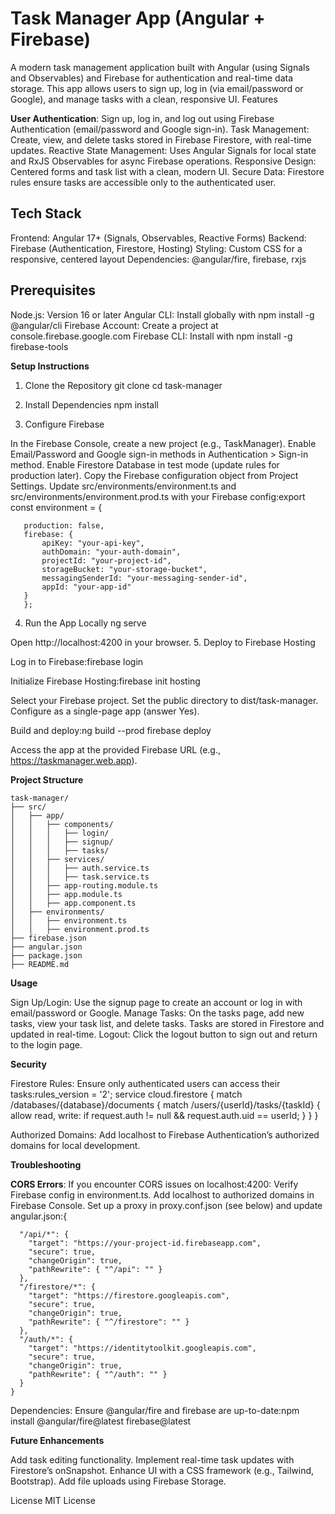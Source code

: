 # Task Manager App (Angular + Firebase)
A modern task management application built with Angular (using Signals and Observables) and Firebase for authentication and real-time data storage. This app allows users to sign up, log in (via email/password or Google), and manage tasks with a clean, responsive UI.
Features

**User Authentication**: Sign up, log in, and log out using Firebase Authentication (email/password and Google sign-in).
Task Management: Create, view, and delete tasks stored in Firebase Firestore, with real-time updates.
Reactive State Management: Uses Angular Signals for local state and RxJS Observables for async Firebase operations.
Responsive Design: Centered forms and task list with a clean, modern UI.
Secure Data: Firestore rules ensure tasks are accessible only to the authenticated user.

## Tech Stack

Frontend: Angular 17+ (Signals, Observables, Reactive Forms)
Backend: Firebase (Authentication, Firestore, Hosting)
Styling: Custom CSS for a responsive, centered layout
Dependencies: @angular/fire, firebase, rxjs

## Prerequisites

Node.js: Version 16 or later
Angular CLI: Install globally with npm install -g @angular/cli
Firebase Account: Create a project at console.firebase.google.com
Firebase CLI: Install with npm install -g firebase-tools

**Setup Instructions**
1. Clone the Repository
git clone <repository-url>
cd task-manager

2. Install Dependencies
npm install

3. Configure Firebase

In the Firebase Console, create a new project (e.g., TaskManager).
Enable Email/Password and Google sign-in methods in Authentication > Sign-in method.
Enable Firestore Database in test mode (update rules for production later).
Copy the Firebase configuration object from Project Settings.
Update src/environments/environment.ts and src/environments/environment.prod.ts with your Firebase config:export const environment = {
 ``` 
    production: false,
    firebase: {
        apiKey: "your-api-key",
        authDomain: "your-auth-domain",
        projectId: "your-project-id",
        storageBucket: "your-storage-bucket",
        messagingSenderId: "your-messaging-sender-id",
        appId: "your-app-id"
    }
    };
```



4. Run the App Locally
ng serve

Open http://localhost:4200 in your browser.
5. Deploy to Firebase Hosting

Log in to Firebase:firebase login


Initialize Firebase Hosting:firebase init hosting


Select your Firebase project.
Set the public directory to dist/task-manager.
Configure as a single-page app (answer Yes).


Build and deploy:ng build --prod
firebase deploy

Access the app at the provided Firebase URL (e.g., https://taskmanager.web.app).

**Project Structure**

```
task-manager/
├── src/
│   ├── app/
│   │   ├── components/
│   │   │   ├── login/
│   │   │   ├── signup/
│   │   │   ├── tasks/
│   │   ├── services/
│   │   │   ├── auth.service.ts
│   │   │   ├── task.service.ts
│   │   ├── app-routing.module.ts
│   │   ├── app.module.ts
│   │   ├── app.component.ts
│   ├── environments/
│   │   ├── environment.ts
│   │   ├── environment.prod.ts
├── firebase.json
├── angular.json
├── package.json
├── README.md
```

**Usage**

Sign Up/Login: Use the signup page to create an account or log in with email/password or Google.
Manage Tasks: On the tasks page, add new tasks, view your task list, and delete tasks. Tasks are stored in Firestore and updated in real-time.
Logout: Click the logout button to sign out and return to the login page.

**Security**

Firestore Rules: Ensure only authenticated users can access their tasks:rules_version = '2';
service cloud.firestore {
  match /databases/{database}/documents {
    match /users/{userId}/tasks/{taskId} {
      allow read, write: if request.auth != null && request.auth.uid == userId;
    }
  }
}


Authorized Domains: Add localhost to Firebase Authentication’s authorized domains for local development.

**Troubleshooting**

**CORS Errors**: If you encounter CORS issues on localhost:4200:
Verify Firebase config in environment.ts.
Add localhost to authorized domains in Firebase Console.
Set up a proxy in proxy.conf.json (see below) and update angular.json:{
```
  "/api/*": {
    "target": "https://your-project-id.firebaseapp.com",
    "secure": true,
    "changeOrigin": true,
    "pathRewrite": { "^/api": "" }
  },
  "/firestore/*": {
    "target": "https://firestore.googleapis.com",
    "secure": true,
    "changeOrigin": true,
    "pathRewrite": { "^/firestore": "" }
  },
  "/auth/*": {
    "target": "https://identitytoolkit.googleapis.com",
    "secure": true,
    "changeOrigin": true,
    "pathRewrite": { "^/auth": "" }
  }
}
```




Dependencies: Ensure @angular/fire and firebase are up-to-date:npm install @angular/fire@latest firebase@latest



**Future Enhancements**

Add task editing functionality.
Implement real-time task updates with Firestore’s onSnapshot.
Enhance UI with a CSS framework (e.g., Tailwind, Bootstrap).
Add file uploads using Firebase Storage.

License
MIT License
